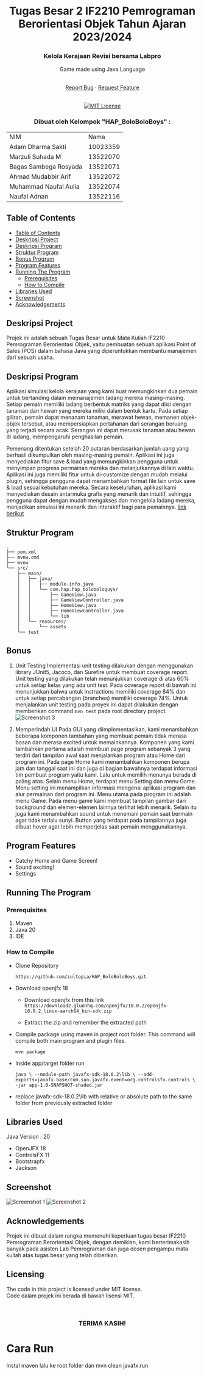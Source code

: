 <!-- INTRO -->
<br />
<div align="center">
  <h1 align="center">Tugas Besar 2 IF2210 Pemrograman Berorientasi Objek Tahun Ajaran 2023/2024</h1>

  <p align="center">
    <h3> Kelola Kerajaan Revisi bersama Labpro </h3>
    <p>Game made using Java Language</p>
    <br />
    <a href="https://github.com/zultopia/HAP_BoloBoloBoys.git">Report Bug</a>
    ·
    <a href="https://github.com/zultopia/HAP_BoloBoloBoys.git">Request Feature</a>
<br>
<br>

[![MIT License][license-shield]][license-url]

  </p>
</div>

<!-- CONTRIBUTOR -->
<div align="center" id="contributor">
  <strong>
    <h3>Dibuat oleh Kelompok "HAP_BoloBoloBoys" :</h3>
    <table align="center">
      <tr>
        <td>NIM</td>
        <td>Nama</td>
      </tr>
      <tr>
        <td>Adam Dharma Sakti</td>
        <td>10023359</td>
     </tr>
     <tr>
        <td>Marzuli Suhada M</td>
        <td>13522070</td>
    </tr>
    <tr>
        <td>Bagas Sambega Rosyada</td>
        <td>13522071</td>
    </tr>
     <tr>
        <td>Ahmad Mudabbir Arif</td>
        <td>13522072</td>
    </tr>
    <tr>
        <td>Muhammad Naufal Aulia</td>
        <td>13522074</td>
    </tr>
    <tr>
        <td>Naufal Adnan</td>
        <td>13522116</td>
    </tr>
    </table>
  </strong>
</div>

## Table of Contents
- [Table of Contents](#table-of-contents)
- [Deskripsi Project](#deskripsi-project)
- [Deskripsi Program](#deskripsi-program)
- [Struktur Program](#struktur-program)
- [Bonus Program](#bonus)
- [Program Features](#program-features)
- [Running The Program](#running-the-program)
    - [Prerequisites](#prerequisites)
    - [How to Compile](#how-to-compile)
- [Libraries Used](#libraries-used)
- [Screenshot](#screenshot)
- [Acknowledgements](#acknowledgements)

## Deskripsi Project

Projek ini adalah sebuah Tugas Besar untuk Mata Kuliah IF2210 Pemrograman Berorientasi Objek, yaitu pembuatan sebuah
aplikasi Point of Sales (POS) dalam bahasa Java yang diperuntukkan membantu manajemen dari sebuah usaha.

## Deskripsi Program

Aplikasi simulasi kelola kerajaan yang kami buat memungkinkan dua pemain untuk bertanding dalam memanajemen ladang mereka masing-masing. Setiap pemain memiliki ladang berbentuk matriks yang dapat diisi dengan tanaman dan hewan yang mereka miliki dalam bentuk kartu. Pada setiap giliran, pemain dapat menanam tanaman, merawat hewan, memanen objek-objek tersebut, atau mempersiapkan pertahanan dari serangan beruang yang terjadi secara acak. Serangan ini dapat merusak tanaman atau hewan di ladang, mempengaruhi penghasilan pemain. 

Pemenang ditentukan setelah 20 putaran berdasarkan jumlah uang yang berhasil dikumpulkan oleh masing-masing pemain. Aplikasi ini juga menyediakan fitur save & load yang memungkinkan pengguna untuk menyimpan progress permainan mereka dan melanjutkannya di lain waktu. Aplikasi ini juga memiliki fitur untuk di-customize dengan mudah melalui plugin, sehingga pengguna dapat menambahkan format file lain untuk save & load sesuai kebutuhan mereka. Secara keseluruhan, aplikasi kami menyediakan desain antarmuka grafis yang menarik dan intuitif, sehingga pengguna dapat dengan mudah mengakses dan mengelola ladang mereka, menjadikan simulasi ini menarik dan interaktif bagi para pemainnya.
[link berikut](https://docs.google.com/document/d/12hBOBBN10KcX3LbXnmlxRflqP494hyHIPlGQOe48578/edit)
   
## Struktur Program
```
.
├── pom.xml
├── mvnw.cmd
├── mvnw
└── src/
    ├── main/
    │   ├── java/
    │   │   ├── module-info.java
    │   │   └── com.hap.hap_bolobologuys/
    │   │       ├── GameView.java
    │   │       ├── GameViewController.java
    │   │       ├── HomeView.java
    │   │       ├── HomeViewController.java
    │   │       └── lib
    │   └── resources/
    │       └── assets
    └── test
```

## Bonus 

1. Unit Testing
Implementasi unit testing dilakukan dengan menggunakan library JUnit5, Jacoco, dan Surefire untuk membuat coverage report. Unit testing yang dilakukan telah menunjukkan coverage di atas 60% untuk setiap kelas yang ada unit test. Pada coverage report di bawah ini menunjukkan bahwa untuk instructions memiliki coverage 84% dan untuk setiap percabangan (branches) memiliki coverage 74%. Untuk menjalankan unit testing pada proyek ini dapat dilakukan dengan memberikan command `mvn test` pada root directory project.
![Screenshot 3](images/UnitTesting.png)

2. Memperindah UI
Pada GUI yang diimplementasikan, kami menambahkan beberapa komponen tambahan yang membuat pemain tidak merasa bosan dan merasa excited untuk memainkannya. Komponen yang kami tambahkan pertama adalah membuat page program sebanyak 3 yang terdiri dari tampilan awal saat menjalankan program atau Home dari program ini. Pada page Home kami menambahkan komponen berupa jam dan tanggal saat ini dan juga di bagian bawahnya terdapat informasi tim pembuat program yaitu kami. Lalu untuk memilih menunya berada di paling atas. Selain menu Home, terdapat menu Setting dan menu Game. Menu setting ini menampilkan informasi mengenai aplikasi program dan alur permainan dari program ini. Menu utama pada program ini adalah menu Game. Pada menu game kami membuat tampilan gambar dari background dan elemen-elemen lainnya terlihat lebih menarik. Selain itu juga kami menambahkan sound untuk menemani pemain saat bermain agar tidak terlalu sunyi. Button yang terdapat pada tampilannya juga dibuat hover agar lebih memperjelas saat pemain menggunakannya. 

## Program Features

* Catchy Home and Game Screen!
* Sound exciting!
* Settings

## Running The Program

### Prerequisites

1. Maven
2. Java 20 
3. IDE

### How to Compile

- Clone Repository

  `https://github.com/zultopia/HAP_BoloBoloBoys.git `

- Download openjfx 18

    - Download openjfx from this link
      `https://download2.gluonhq.com/openjfx/18.0.2/openjfx-18.0.2_linux-aarch64_bin-sdk.zip`

    - Extract the zip and remember the extracted path

- Compile package using maven in project root folder. This command will compile both main program and plugin files.

  `mvn package`

- Inside app/target folder run

  `
  java \
  --module-path javafx-sdk-18.0.2\lib \
  --add-exports=javafx.base/com.sun.javafx.event=org.controlsfx.controls \
  -jar app-1.0-SNAPSHOT-shaded.jar
  `

- replace javafx-sdk-18.0.2\lib with relative or absolute path to the same folder from previously extracted folder

## Libraries Used

Java Version : 20 

* OpenJFX 18
* ControlsFX 11
* Bootstrapfx
* Jackson

## Screenshot 
![Screenshot 1](images/Home.png)
![Screenshot 2](images/MainGame.png)

## Acknowledgements

Projek ini dibuat dalam rangka memenuhi keperluan tugas besar IF2210 Pemrograman Berorientasi Objek, dengan demikian,
kami berterimakasih banyak pada asisten Lab Pemrograman dan juga dosen pengampu mata kuliah atas tugas besar yang
telah diberikan.

## Licensing

The code in this project is licensed under MIT license.  
Code dalam projek ini berada di bawah lisensi MIT.

<br>
<h3 align="center"> TERIMA KASIH! </h3>

# Cara Run
Instal maven lalu ke root folder dan mvn clean javafx:run 

[license-shield]: https://img.shields.io/github/license/othneildrew/Best-README-Template.svg?style=for-the-badge
[license-url]: https://github.com/zultopia/HAP_BoloBoloBoys/blob/main/LICENSE